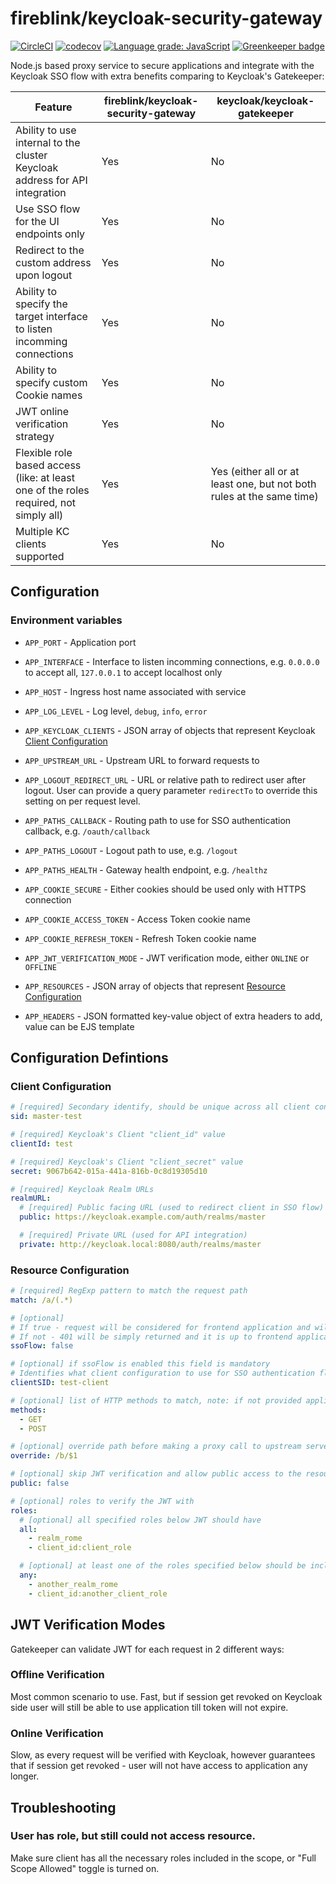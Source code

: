 # fireblink/keycloak-security-gateway

[![CircleCI](https://circleci.com/gh/FireBlinkLTD/keycloak-security-gateway.svg?style=svg)](https://circleci.com/gh/FireBlinkLTD/keycloak-security-gateway)
[![codecov](https://codecov.io/gh/FireBlinkLTD/keycloak-security-gateway/branch/master/graph/badge.svg)](https://codecov.io/gh/FireBlinkLTD/keycloak-security-gateway)
[![Language grade: JavaScript](https://img.shields.io/lgtm/grade/javascript/g/FireBlinkLTD/keycloak-security-gateway.svg?logo=lgtm&logoWidth=18)](https://lgtm.com/projects/g/FireBlinkLTD/keycloak-security-gateway/context:javascript)
[![Greenkeeper badge](https://badges.greenkeeper.io/FireBlinkLTD/keycloak-security-gateway.svg)](https://greenkeeper.io/)

Node.js based proxy service to secure applications and integrate with the Keycloak SSO flow with extra benefits comparing to Keycloak's Gatekeeper:

| Feature                                                                               | fireblink/keycloak-security-gateway | keycloak/keycloak-gatekeeper                                          |
| ------------------------------------------------------------------------------------- | ----------------------------------- | --------------------------------------------------------------------- |
| Ability to use internal to the cluster Keycloak address for API integration           | Yes                                 | No                                                                    |
| Use SSO flow for the UI endpoints only                                                | Yes                                 | No                                                                    |
| Redirect to the custom address upon logout                                            | Yes                                 | No                                                                    |
| Ability to specify the target interface to listen incomming connections               | Yes                                 | No                                                                    |
| Ability to specify custom Cookie names                                                | Yes                                 | No                                                                    |
| JWT online verification strategy                                                      | Yes                                 | No                                                                    |
| Flexible role based access (like: at least one of the roles required, not simply all) | Yes                                 | Yes (either all or at least one, but not both rules at the same time) |
| Multiple KC clients supported                                                         | Yes                                 | No                                                                    |

## Configuration

### Environment variables

- `APP_PORT` - Application port
- `APP_INTERFACE` - Interface to listen incomming connections, e.g. `0.0.0.0` to accept all, `127.0.0.1` to accept localhost only
- `APP_HOST` - Ingress host name associated with service
- `APP_LOG_LEVEL` - Log level, `debug`, `info`, `error`

- `APP_KEYCLOAK_CLIENTS` - JSON array of objects that represent Keycloak [Client Configuration](#client-configuration)

- `APP_UPSTREAM_URL` - Upstream URL to forward requests to
- `APP_LOGOUT_REDIRECT_URL` - URL or relative path to redirect user after logout. User can provide a query parameter `redirectTo` to override this setting on per request level.

- `APP_PATHS_CALLBACK` - Routing path to use for SSO authentication callback, e.g. `/oauth/callback`
- `APP_PATHS_LOGOUT` - Logout path to use, e.g. `/logout`
- `APP_PATHS_HEALTH` - Gateway health endpoint, e.g. `/healthz`

- `APP_COOKIE_SECURE` - Either cookies should be used only with HTTPS connection
- `APP_COOKIE_ACCESS_TOKEN` - Access Token cookie name
- `APP_COOKIE_REFRESH_TOKEN` - Refresh Token cookie name

- `APP_JWT_VERIFICATION_MODE` - JWT verification mode, either `ONLINE` or `OFFLINE`
- `APP_RESOURCES` - JSON array of objects that represent [Resource Configuration](#resource-configuration)
- `APP_HEADERS` - JSON formatted key-value object of extra headers to add, value can be EJS template

## Configuration Defintions

### Client Configuration

```yaml
# [required] Secondary identify, should be unique across all client configurations, used to match inside resource definitions
sid: master-test

# [required] Keycloak's Client "client_id" value
clientId: test

# [required] Keycloak's Client "client_secret" value
secret: 9067b642-015a-441a-816b-0c8d19305d10

# [required] Keycloak Realm URLs
realmURL:
  # [required] Public facing URL (used to redirect client in SSO flow)
  public: https://keycloak.example.com/auth/realms/master

  # [required] Private URL (used for API integration)
  private: http://keycloak.local:8080/auth/realms/master
```

### Resource Configuration

```yaml
# [required] RegExp pattern to match the request path
match: /a/(.*)

# [optional]
# If true - request will be considered for frontend application and will cause SSO flow to trigger
# If not - 401 will be simply returned and it is up to frontend application to reload page
ssoFlow: false

# [optional] if ssoFlow is enabled this field is mandatory
# Identifies what client configuration to use for SSO authentication flow (should match "sid" field)
clientSID: test-client

# [optional] list of HTTP methods to match, note: if not provided application will match all methods
methods:
  - GET
  - POST

# [optional] override path before making a proxy call to upstream server
override: /b/$1

# [optional] skip JWT verification and allow public access to the resource
public: false

# [optional] roles to verify the JWT with
roles:
  # [optional] all specified roles below JWT should have
  all:
    - realm_rome
    - client_id:client_role

  # [optional] at least one of the roles specified below should be inclued in JWT
  any:
    - another_realm_rome
    - client_id:another_client_role
```

## JWT Verification Modes

Gatekeeper can validate JWT for each request in 2 different ways:

### Offline Verification

Most common scenario to use. Fast, but if session get revoked on Keycloak side user will still be able to use application till token will not expire.

### Online Verification

Slow, as every request will be verified with Keycloak, however guarantees that if session get revoked - user will not have access to application any longer.

## Troubleshooting

### User has role, but still could not access resource.

Make sure client has all the necessary roles included in the scope, or "Full Scope Allowed" toggle is turned on.
